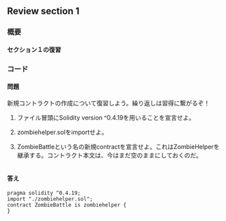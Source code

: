 ## Review section 1

### 概要
#### セクション１の復習

### コード

#### 問題
新規コントラクトの作成について復習しよう。繰り返しは習得に繋がるぞ！
1. ファイル冒頭にSolidity version ^0.4.19を用いることを宣言せよ。

1. zombiehelper.solをimportせよ。

1. ZombieBattleという名の新規contractを宣言せよ。これはZombieHelperを継承する。コントラクト本文は、今はまだ空のままにしておくのだ。
```
```

#### 答え

```
pragma solidity ^0.4.19;
import "./zombiehelper.sol";
contract ZombieBattle is zombiehelper {
}
```
